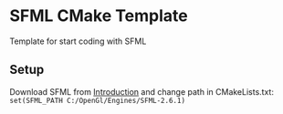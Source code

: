 # SFML CMake Template

Template for start coding with SFML

## Setup
Download SFML from <a href="doc:introduction" target="_blank">Introduction</a> and change path in CMakeLists.txt: 
</br>
```set(SFML_PATH C:/OpenGl/Engines/SFML-2.6.1)```
